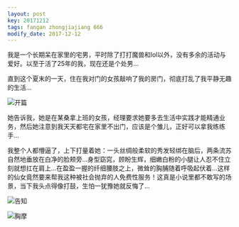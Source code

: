 ```yaml
---
layout: post
key: 20171212
tags: fangan zhongjiajiang 666
modify_date: 2017-12-12
---
```


我是一个长期呆在家里的宅男，平时除了打打魔兽和lol以外，没有多余的活动与爱好。以至于活了25年的我，现在还是个处男...

直到这个夏末的一天，住在我对门的女孩敲响了我的房门，彻底打乱了我平静无趣的生活...

![开篇](http://ww4.sinaimg.cn/large/0060lm7Tly1fmeuegg50jg30hs0a015z.gif)

她告诉我，她是在某桑拿上班的女孩，经理要求她要多去生活中实践才能精通业务，然后她注意到我天天都宅在家里不出门，应该是个雏儿，正好可以拿我练练手...

我整个人都懵逼了，上下打量着她：一头丝绸般柔软的秀发轻绑在脑后，两条流苏自然地垂放在白净的脸颊旁...身型窈窕，顾盼生辉，细嫩白粉的小腿让人忍不住立刻就想扛在肩上...在盈盈一握的纤细腰肢之上，微耸的胸脯随着呼吸起伏着...这样的仙女竟然要来帮我这种被社会抛弃的人免费性服务！这真是小说里都不敢写的场景，当下我头点得像打鼓，生怕一犹豫她就反悔了...

![告知](http://ww2.sinaimg.cn/large/0060lm7Tly1fmev98pioeg30hs0a0tvk.gif)



![胸摩](http://ww1.sinaimg.cn/large/0060lm7Tly1fmewh7rufig30hs0a01kx.gif)



